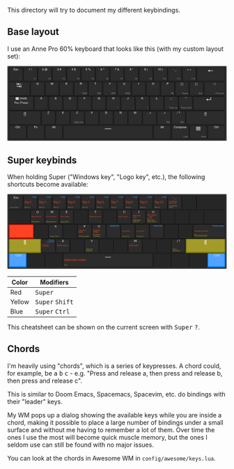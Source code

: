 This directory will try to document my different keybindings.

## Base layout

I use an Anne Pro 60% keyboard that looks like this (with my custom layout set):

![Diagram over my keyboard, showing my keys and layout](anne-pro-base.png)

## Super keybinds

When holding Super ("Windows key", "Logo key", etc.), the following shortcuts
become available:

![Diagram over a keyboard showing all my shortcuts](wm_overlay.png)

| Color   | Modifiers                                         |
|---------|---------------------------------------------------|
| Red     | <kbd>Super</kbd>                                  |
| Yellow  | <kbd>Super</kbd> <kbd>Shift</kbd>                 |
| Blue    | <kbd>Super</kbd> <kbd>Ctrl</kbd>                  |

This cheatsheet can be shown on the current screen with
<kbd>Super</kbd> <kbd>?</kbd>.

## Chords

I'm heavily using "chords", which is a series of keypresses. A chord could, for
example, be <kbd>a</kbd> <kbd>b</kbd> <kbd>c</kbd> - e.g. "Press and release a,
then press and release b, then press and release c".

This is similar to Doom Emacs, Spacemacs, Spacevim, etc. do bindings with their
"leader" keys.

My WM pops up a dialog showing the available keys while you are inside a chord,
making it possible to place a large number of bindings under a small surface
and without me having to remember a lot of them. Over time the ones I use the
most will become quick muscle memory, but the ones I seldom use can still be
found with no major issues.

You can look at the chords in Awesome WM in `config/awesome/keys.lua`.
